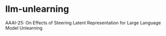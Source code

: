 # llm-unlearning
AAAI-25: On Effects of Steering Latent Representation for Large Language Model Unlearning

